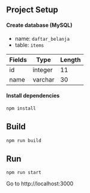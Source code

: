 ## Project Setup
#### Create database (MySQL)
- name: ```daftar_belanja```
- table: ```items```

| Fields | Type | Length |
|---|---|---|
| id | integer | 11 
| name | varchar | 30

#### Install dependencies
```
npm install
```

## Build
```
npm run build
```

## Run
```
npm run start
```

Go to http://localhost:3000